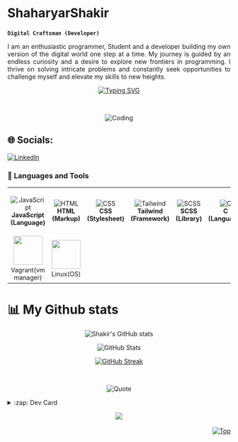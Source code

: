 # ShaharyarShakir

**`Digital Craftsman (Developer)`**
<p align="justify">I am an enthusiastic programmer, Student and a developer building my own version of the digital world one step at a time. My journey is guided by an endless curiosity and a desire to explore new frontiers in programming. I thrive on solving intricate problems and constantly seek opportunities to challenge myself and elevate my skills to new heights.</p>
<p align="center"> 
<a href="https://git.io/typing-svg"><img src="https://readme-typing-svg.demolab.com?font=Fira+Code&weight=800&size=35&duration=2000&pause=1000&color=200A74&background=FFFFFF00&center=true&vCenter=true&width=500&lines=Full-stack+Developer;Devops+Enginner;Computer+Science+Student;Linux" alt="Typing SVG" /></a>
</p>
<p align="left"> <a href="https://twitter.com/" target="blank"><img src="https://img.shields.io/twitter/follow/?logo=twitter&style=for-the-badge" alt="" /></a> </p>
<p align="center">
<!-- <p align="center">Currently learning  -> Full-stack Development</p>
<p align="center">Currently working on -> Private Projects</p> -->
</p>
<p align="center">
  <img src="https://res.cloudinary.com/dry07iyvo/image/upload/v1735366890/coding_utrxxa.gif" width="300" height="auto" alt="Coding"/>
</p>

## 🌐 Socials:
[![LinkedIn](https://img.shields.io/badge/LinkedIn-%230077B5.svg?logo=linkedin&logoColor=white)](https://linkedin.com/in/https://www.linkedin.com/in/shaharyar-shakir-3674a027b/) 

### 🧰 Languages and Tools
<table align="center">
<tr>
<td align="center"><img src="https://cdn.worldvectorlogo.com/logos/logo-javascript.svg" width="65" height="65" alt="JavaScript"/><br><b>JavaScript (Language)</b></td>
<td align="center"><img src="https://cdn.worldvectorlogo.com/logos/html-1.svg" width="65" height="65" alt="HTML"/><br><b>HTML (Markup)</b></td>
<td align="center"><img src="https://cdn.worldvectorlogo.com/logos/css-3.svg" width="65" height="65" alt="CSS"/><br><b>CSS (Stylesheet)</b></td> 
<td align="center"><img src="https://cdn.worldvectorlogo.com/logos/tailwindcss.svg" width="65" height="65" alt="Tailwind"/><br><b>Tailwind (Framework)</b></td>
<td align="center"><img src="https://cdn.worldvectorlogo.com/logos/sass-1.svg" width="65" height="65" alt="SCSS"/><br><b>SCSS (Library)</b></td>
 <td align="center"><img src="https://cdn.worldvectorlogo.com/logos/c-1.svg" width="65" height="65" alt="C"/><br><b>C (Language)</b></td>
 <td align="center"> <img height="65" width="65" src="https://cdn.simpleicons.org/neovim/57A143" /><br>NeoVim(text editor)<br></td>
</tr>
  <tr>
   <td align="center"> <img height="65" width="65" src="https://cdn.simpleicons.org/vagrant/1868F2" /><br>Vagrant(vm manager)<br></td>
     <td align="center"> <img height="65" width="65" src="https://cdn.simpleicons.org/linux" /><br>Linux(OS)<br></td> 

 </tr>
</table>

# 📊 My Github stats
<div align="center">
  
  ![Shakir's GitHub stats](https://github-readme-stats.vercel.app/api?username=ShaharyarShakir&show_icons=true&theme=transparent)

  ![GitHub Stats](https://github-readme-stats.vercel.app/api/top-langs/?username=ShaharyarShakir&theme=transparent&show_icons=true&hide_border=false&layout=compact)
  
   [![GitHub Streak](https://streak-stats.demolab.com?user=ShaharyarShakir&theme=transparent)](https://git.io/streak-stats)

   
</div>
<br>
<p align="center">
  <img src="https://quotes-github-readme.vercel.app/api?type=horizontal&theme=transparent" alt="Quote"/>
</p>
</details>

<details>
  <summary>:zap: Dev Card</summary>
  <a href="https://app.daily.dev/shaharyarshakir">
    <img height="378" src="./devcard.png" width="356" alt="ShaharyarShakir Dev Card"/></a>
</details>

<p align="center">
     <img src="https://capsule-render.vercel.app/api?type=waving&color=gradient&height=100&section=footer"/>
</p>
<p align="right"><a href="#"><img src="https://img.shields.io/static/v1?label&message=Navigate+to+Top&color=0b6ab3&style=flat&logo" alt="Top" /></a></p>
<!-- Simple Icons Repo: https://github.com/simple-icons/simple-icons
Simple Icons Site: https://simpleicons.org/
GitHub Readme Stats: https://github.com/anuraghazra/github-readme-stats
Shields Repo: https://github.com/badges/shields
Shields Site: https://Shields.io
Badges 4 Readme Profile: https://github.com/alexandresanlim/Badges4-README.md-Profile
Markdown Badges: https://github.com/Ileriayo/markdown-badges
GitHub Activity Readme: https://github.com/marketplace/actions/github-activity-readme
Profile Readme Stats: https://github.com/marketplace/actions/profile-readme-development-stats
Spotify Now Playing: https://github.com/natemoo-re/natemoo-re
Spotify Now Playing: https://github.com/novatorem/novatorem
GitHub Profile Readme Generator: https://github.com/rahuldkjain/github-profile-readme-generator
Profile Examples: https://github.com/abhisheknaiidu/awesome-github-profile-readme
-->
<!-- Proudly created with GPRM ( https://gprm.itsvg.in ) -->
